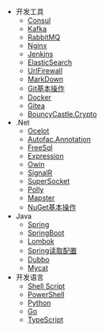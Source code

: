
- 开发工具
  - [Consul](Other/Consul/)
  - [Kafka](Tools/kafka/)
  - [RabbitMQ](Tools/rabbitmq)
  - [Nginx](Other/Nginx)
  - [Jenkins](Tools/jenkins/)
  - [ElasticSearch](Tools/elasticsearch/)
  - [UrlFirewall](Tools/UrlFirewall/)
  - [MarkDown](Other/Markdown)
  - [Git基本操作](Other/Git)
  - [Docker](Other/Docker/)
  - [Gitea](Other/Gitea)
  - [BouncyCastle.Crypto](Tools/BouncyCastle/)
  <!-- - [通过IP获取位置](Other/GetAddressByIP) -->
  <!-- - [Diff](Other/Diff) -->
- .Net
  - [Ocelot](Tools/Ocelot/)
  - [Autofac.Annotation](Csharp/autofacannotation)
  - [FreeSql](Csharp/freesql)
  - [Expression](Csharp/expression)
  - [Owin](Csharp/owin)
  - [SignalR](Tools/SignalR/)
  - [SuperSocket](Tools/SuperSocket/)
  - [Polly](Tools/Polly/)
  - [Mapster](Csharp/mapster)
  <!-- - [RSA加解密&签名](Csharp/RSAencryption) -->
  - [NuGet基本操作](Csharp/NuGet)
- Java
  - [Spring](java/spring/)
  - [SpringBoot](java/springboot/)
  - [Lombok](java/lombok/)
  - [Spring读取配置](java/springboot/readconfig.md)
  - [Dubbo](java/dubbo/)
  - [Mycat](java/mycat/)
- 开发语言
  - [Shell Script](language/shell/)
  - [PowerShell](language/powershell/)
  - [Python](language/python/)
  - [Go](language/go/)
  - [TypeScript](language/typescript/)

<!-- - Other
  - [MarkDown](Other/Markdown)
  - [Git基本操作](Other/Git)
  - [Docker](Other/Docker/)
    - [Docker命令](Other/Docker/DockerCommand.md)
    - [Docker安装](Other/Docker/DockerInstall.md)
  - [通过IP获取位置](Other/GetAddressByIP)
  - [Gitea](Other/Gitea)
  - [Diff](Other/Diff)
  - [Win10激活](Other/Win10) -->